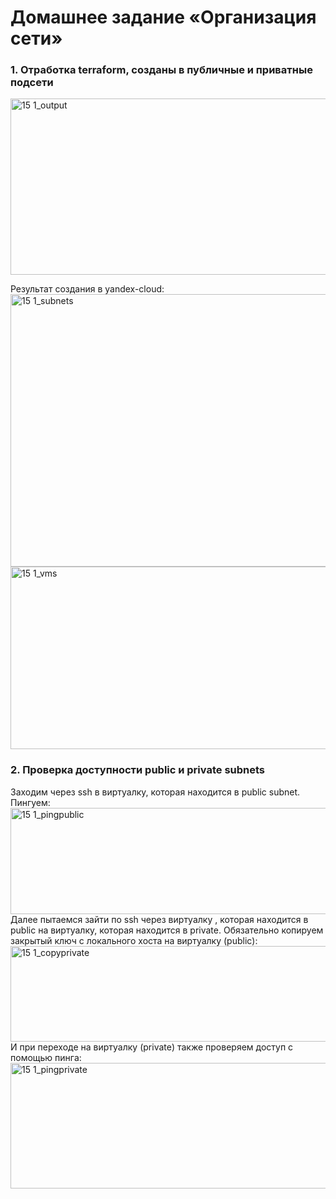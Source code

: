 # Домашнее задание  «Организация сети»  
### 1. Отработка terraform, созданы в публичные и приватные подсети  
<img width="928" height="282" alt="15 1_output" src="https://github.com/user-attachments/assets/17ab9fd0-3dff-4f3d-8055-0131cfdd15c4" />  

Результат создания в yandex-cloud:  
<img width="1036" height="436" alt="15 1_subnets" src="https://github.com/user-attachments/assets/8cf09449-6780-4481-a411-2b36840d3761" />  
<img width="1288" height="292" alt="15 1_vms" src="https://github.com/user-attachments/assets/7751d126-b5a0-409a-b94b-6c6d0b50dd3a" />  
### 2. Проверка доступности public и private subnets  
Заходим через ssh в виртуалку, которая находится в public subnet. Пингуем: 
<img width="566" height="170" alt="15 1_pingpublic" src="https://github.com/user-attachments/assets/fb2b6906-f611-49e8-a9f5-6b477b9387f1" />  
Далее пытаемся зайти по ssh через виртуалку , которая находится в public на виртуалку, которая находится в private. Обязательно копируем закрытый ключ с локального хоста на виртуалку (public):  
<img width="645" height="153" alt="15 1_copyprivate" src="https://github.com/user-attachments/assets/965a9cbd-d1ed-40fa-8f0b-11ecabdd958c" />  
И при переходе на виртуалку (private) также проверяем доступ с помощью пинга:  
<img width="663" height="201" alt="15 1_pingprivate" src="https://github.com/user-attachments/assets/b6f9cf1f-7a6e-4402-8321-4759e4e93800" />
